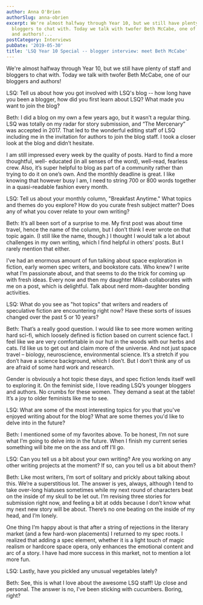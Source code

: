 ```yaml
---
author: Anna O'Brien
authorSlug: anna-obrien
excerpt: We're almost halfway through Year 10, but we still have plenty of staff and
  bloggers to chat with. Today we talk with twofer Beth McCabe, one of our bloggers
  and authors!...
postCategory: Interviews
pubDate: '2019-05-30'
title: 'LSQ Year 10 Special -- blogger interview: meet Beth McCabe'
---
```

We're almost halfway through Year 10, but we still have plenty of staff and bloggers to chat with. Today we talk with twofer Beth McCabe, one of our bloggers and authors!

LSQ: Tell us about how you got involved with LSQ's blog -- how long have you been a blogger, how did you first learn about LSQ? What made you want to join the blog?

Beth: I did a blog on my own a few years ago, but it wasn’t a regular thing. LSQ was totally on my radar for story submission, and “The Mercenary” was accepted in 2017. That led to the wonderful editing staff of LSQ including me in the invitation for authors to join the blog staff. I took a closer look at the blog and didn’t hesitate.

I am still impressed every week by the quality of posts. Hard to find a more thoughtful, well- educated (in all senses of the word), well-read, fearless crew. Also, it’s super helpful to blog as part of a community rather than trying to do it on one’s own. And the monthly deadline is great. I like knowing that however busy I am, I need to string 700 or 800 words together in a quasi-readable fashion every month.

LSQ: Tell us about your monthly column, "Breakfast Anytime." What topics and themes do you explore? How do you curate fresh subject matter? Does any of what you cover relate to your own writing?

Beth: It’s all been sort of a surprise to me. My first post was about time travel, hence the name of the column, but I don’t think I ever wrote on that topic again. (I still like the name, though.) I thought I would talk a lot about challenges in my own writing, which I find helpful in others’ posts. But I rarely mention that either.

I’ve had an enormous amount of fun talking about space exploration in fiction, early women spec writers, and bookstore cats. Who knew? I write what I’m passionate about, and that seems to do the trick for coming up with fresh ideas. Every now and then my daughter Mikah collaborates with me on a post, which is delightful. Talk about nerd mom-daughter bonding activities.

LSQ: What do you see as "hot topics" that writers and readers of speculative fiction are encountering right now? Have these sorts of issues changed over the past 5 or 10 years?

Beth: That’s a really good question. I would like to see more women writing hard sci-fi, which loosely defined is fiction based on current science fact. I feel like we are very comfortable in our hut in the woods with our herbs and cats. I’d like us to get out and claim more of the universe. And not just space travel – biology, neuroscience, environmental science. It’s a stretch if you don’t have a science background, which I don’t. But I don’t think any of us are afraid of some hard work and research.

Gender is obviously a hot topic these days, and spec fiction lends itself well to exploring it. On the feminist side, I love reading LSQ’s younger bloggers and authors. No crumbs for these women. They demand a seat at the table! It’s a joy to older feminists like me to see.

LSQ: What are some of the most interesting topics for you that you've enjoyed writing about for the blog? What are some themes you'd like to delve into in the future?

Beth: I mentioned some of my favorites above. To be honest, I’m not sure what I’m going to delve into in the future. When I finish my current series something will bite me on the ass and off I’ll go.

LSQ: Can you tell us a bit about your own writing? Are you working on any other writing projects at the moment? If so, can you tell us a bit about them?

Beth: Like most writers, I’m sort of solitary and prickly about talking about this. We’re a superstitious lot. The answer is yes, always, although I tend to take over-long hiatuses sometimes while my next round of characters beat on the inside of my skull to be let out. I’m revising three stories for submission right now, and feeling a bit at odds because I don’t know what my next new story will be about. There’s no one beating on the inside of my head, and I’m lonely.

One thing I’m happy about is that after a string of rejections in the literary market (and a few hard-won placements) I returned to my spec roots. I realized that adding a spec element, whether it is a light touch of magic realism or hardcore space opera, only enhances the emotional content and arc of a story. I have had more success in this market, not to mention a lot more fun.

LSQ: Lastly, have you pickled any unusual vegetables lately?

Beth: See, this is what I love about the awesome LSQ staff! Up close and personal. The answer is no, I’ve been sticking with cucumbers. Boring, right?